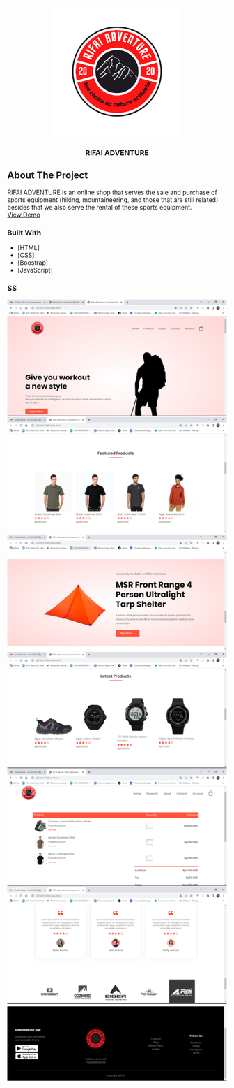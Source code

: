 <br />
<p align="center">
<div align="center">
  <img height="300" src="/images/logo.png" />
</div>

<h3 align="center">RIFAI ADVENTURE</h3>

<!-- ABOUT THE PROJECT -->
## About The Project

RIFAI ADVENTURE is an online shop that serves the sale and purchase of sports equipment (hiking, mountaineering, and those that are still related) besides that we also serve the rental of these sports equipment. 
<br />
<a href="https://rifai-adventure.netlify.app/">View Demo</a>


### Built With

- [HTML]
- [CSS]
- [Boostrap]
- [JavaScript]

### SS

<img src="/ss/home-1.png" />
<img src="/ss/feature-2.png" />
<img src="/ss/exklusif-3.png" />
<img src="/ss/latest-4.png" />
<img src="/ss/cekout-5.png" />
<img src="/ss/testimoni-6.png" />
<img src="/ss/footer-7.png" />